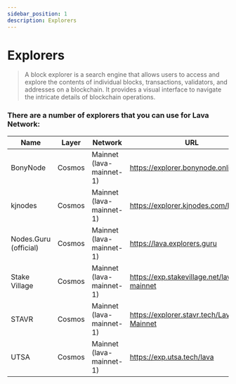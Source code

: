 ```yaml
---
sidebar_position: 1
description: Explorers
---
```


# Explorers

> A block explorer is a search engine that allows users to access and explore the contents of individual blocks, transactions, validators, and addresses on a blockchain. It provides a visual interface to navigate the intricate details of blockchain operations.

### There are a number of explorers that you can use for Lava Network:

| Name | Layer | Network | URL |
| --- | --- | --- | --- |
| BonyNode | Cosmos | Mainnet (lava-mainnet-1) | https://explorer.bonynode.online/lava |
| kjnodes | Cosmos | Mainnet (lava-mainnet-1) | https://explorer.kjnodes.com/lava |
| Nodes.Guru (official) | Cosmos | Mainnet (lava-mainnet-1) | https://lava.explorers.guru |
| Stake Village | Cosmos | Mainnet (lava-mainnet-1) | https://exp.stakevillage.net/lava-mainnet |
| STAVR | Cosmos | Mainnet (lava-mainnet-1) | https://explorer.stavr.tech/Lava-Mainnet |
| UTSA | Cosmos | Mainnet (lava-mainnet-1) | https://exp.utsa.tech/lava |
